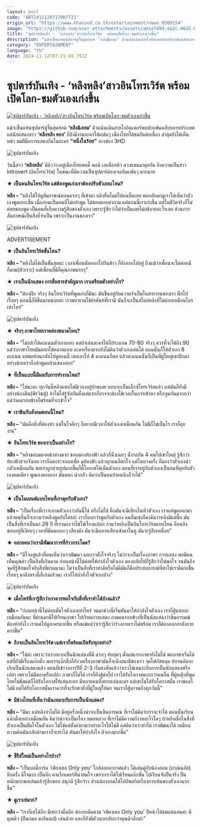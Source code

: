 ```yaml
---
layout: post
code: "ART24111207179H7T21"
origin_url: "https://www.khaosod.co.th/entertainment/news_9500154"
image: "https://github.com/user-attachments/assets/ae1af49d-aa2c-46d2-b255-b90d326f3e48"
title: "ซุปตาร์บันเทิง - ‘หลิงหลิง’สาวอินโทรเวิร์ต  พร้อมเปิดโลก-ชมตัวเองเก่งขึ้น"
description: "แม้จะขึ้นแท่นซุปตาร์คู่จิ้นสุดฮอต ‘หลิง&ออม’ คิวแน่นเดินสายโกอินเตอร์พบปะแฟนคลับหลายประเทศ แต่นักแสดงสาว ‘หลิงหลิง คอง’ ก็ยังมีงานละครให้แฟนๆ"
category: "ENTERTAINMENT"
language: "th"
date: 2024-11-12T07:21:49.792Z
---
```


# ซุปตาร์บันเทิง - ‘หลิงหลิง’สาวอินโทรเวิร์ต  พร้อมเปิดโลก-ชมตัวเองเก่งขึ้น

[![ซุปตาร์บันเทิง - ‘หลิงหลิง’สาวอินโทรเวิร์ต  พร้อมเปิดโลก-ชมตัวเองเก่งขึ้น](https://www.khaosod.co.th/wpapp/uploads/2024/11/pok-7.jpg "ซุปตาร์บันเทิง - ‘หลิงหลิง’สาวอินโทรเวิร์ต  พร้อมเปิดโลก-ชมตัวเองเก่งขึ้น")](https://www.khaosod.co.th/wpapp/uploads/2024/11/pok-7.jpg)

แม้จะขึ้นแท่นซุปตาร์คู่จิ้นสุดฮอต **‘หลิง&ออม’** คิวแน่นเดินสายโกอินเตอร์พบปะแฟนคลับหลายประเทศ แต่นักแสดงสาว **‘หลิงหลิง คอง’** ก็ยังมีงานละครให้แฟนๆ เมืองไทยได้ชมกันต่อเนื่อง ล่าสุดยังได้เห็นหน้า ชมฝีมือการแสดงกันในละคร **“หนึ่งในร้อย”** ทางช่อง 3HD

![ซุปตาร์บันเทิง](https://www.khaosod.co.th/wpapp/uploads/2024/11/3-13-696x392.jpg)

วันนี้สาว **‘หลิงหลิง’** มีคิวว่างอยู่เมืองไทยพอดี๊ พอดี เลยล็อกคิว ควงแขนมาคุยกัน ถึงความเป็นสาว Introvert (อินโทรเวิร์ต) ในขณะที่มีความเป็นซุปตาร์ต้องเจอกับแฟนๆ มากมาย

★ **เป็นคนอินโทรเวิร์ต แต่ต้องพูดเก่งเราต้องปรับตัวเยอะไหม?**

**หลิง –** “หลิงได้ไปดูสัมภาษณ์ตอนแรกๆ ที่เข้ามา หลิงยื่นไมค์ให้คนอื่นเลย พอกลับมาดูเราได้เห็นว่าตัวเองพูดเยอะขึ้น เมื่อก่อนเป็นคนที่ไม่กล้าพูด ไม่ชอบตอบคำถาม แต่ตอนนี้เราเก่งขึ้น แต่ในชีวิตจริงก็ไม่ค่อยชอบพูด เป็นคนที่เก็บความรู้สึกของตัวเอง เพราะรู้สึกว่าไม่จำเป็นเลยไม่อธิบายอะไรเลย ส่วนการสัมภาษณ์เป็นสิ่งที่จำเป็น เพราะเป็นงานของเรา”

![ซุปตาร์บันเทิง](https://www.khaosod.co.th/wpapp/uploads/2024/11/6-6-696x392.jpg)

ADVERTISEMENT

★ **เป็นอินโทรเวิร์ตขั้นไหน?**

**หลิง –** “หลิงไม่ได้เป็นขั้นสุดนะ เวลาเพื่อนนัดออกไปกินข้าว ก็ยังออกไปอยู่ ถึงแม้ว่าเพื่อนจะไม่ค่อยมีก็ตาม(หัวเราะ) แต่เพื่อนที่มีก็คุณภาพมากๆ”

★ **เราเป็นนักแสดง การสื่อสารสำคัญมาก เราเตรียมตัวอย่างไร?**

**หลิง –** “ต้องฝึก จริงๆ อินโทรเวิร์ตที่พูดเก่งก็มีนะ มันขึ้นอยู่กับความจำเป็นในสายงานของเรา ฝึกไปเรื่อยๆ ตอนนี้ก็ดีขึ้นมาหน่อยค่ะ เราพยายามใช้คำศัพท์ที่เรามี มันก็จะเป็นสไตล์หลิงที่ไม่ค่อยเหมือนใครเท่าไหร่”

![ซุปตาร์บันเทิง](https://www.khaosod.co.th/wpapp/uploads/2024/11/1-24-696x392.jpg)

★ **จริงๆ ภาษาไทยเราคล่องขนาดไหน?**

**หลิง –** “ไม่กล้าให้คะแนนตัวเองเยอะ แต่ถ้าเล่นละครได้ก็ประมาณ 70-80 จริงๆ ควรที่จะได้ถึง 90 แต่ว่าภาษาไทยมันแยกได้หลายแบบ ละครเรื่องแรกยังไม่คิดว่าตัวเองเล่นได้ ตอนนั้นก็ให้ตัวเอง 8 คะแนน แต่พอย้อนกลับไปดูตอนนี้ เธอเอาไป 4 คะแนนก็พอ แล้วคะแนนนั้นก็เป็นที่ผู้ใหญ่เขาฝึกมา อย่างน้อยเราก็กล้าพูดกล้าแสดงออก”

★ **ที่เป็นแบบนี้มีผลกับการทำงานไหม?**

**หลิง –** “ไม่นะคะ ทุกวันนี้หลิงแทบไม่มีเวลาอยู่บ้านเลย แทบจะเป็นเอ็กซ์โทรเวิร์ตแล้ว แต่มันก็ยังมี อย่างน้องมีน(พีรวิชญ์) ถ้าไม่ได้รู้จักกันตั้งแต่แรกก็อาจจะต้องใช้เวลาในการเข้าหา หรือจูนกันมากกว่า แต่ว่าคนรอบข้างก็พร้อมที่จะเข้าใจ”

★ **เราชินกับสังคมตอนนี้ไหม?**

**หลิง –** “มันคือสิ่งที่ต้องทำ แต่ในใจลึกๆ ก็อยากมีเวลาให้ตัวเองเหมือนกัน ไม่มีก็ไม่เป็นไร เราก็ลุยงาน”

★ **อินโทรเวิร์ต ของเราเป็นอย่างไร?**

**หลิง –** “หลิงชอบมองหน้าต่างมาก ชอบมองท้องฟ้า แล้วก็นั่งเฉยๆ นั่งรถกัน 4 คนไปเขาใหญ่ รู้สึกว่าท้องฟ้าสวยจังเลย เราก็ลดกระจกลงเพื่อ ดูท้องฟ้า แล้วทุกคนก็ตกใจ แต่ในบางครั้ง ก็มองว่าตัวเองน่ากลัวเหมือนกัน พอเราถูกถ่ายรูปมากขึ้นก็มีโอกาสได้เห็นตัวเอง ตอนที่เราอยู่กับตัวเองเป็นคนที่คุยกับตัวเองคนเดียว พูดเองตอบเอง มันตลก น่ากลัว คิดว่าเป็นคนบ้าคนนึงก็ว่าได้”

![ซุปตาร์บันเทิง](https://www.khaosod.co.th/wpapp/uploads/2024/11/2-15-696x392.jpg)

★ **เป็นโมเมนต์แบบไหนที่เราคุยกับตัวเอง?**

**หลิง –** “เป็นเรื่องที่เราจะถามตัวเองว่าอันนี้ใช่ หรือไม่ใช่ คือมันจะมีเสียงในหัวตัวเอง เราแค่พูดออกมา แล้วคนอื่นก็จะถามว่าหลิงพูดกับใครอ่ะ เราก็บอกว่าพูดกับตัวเอง คนอื่นเขาก็คงคิดว่าหลิงมีแม่ซื้อ มันเป็นสิ่งที่เราเป็นมา 29 ปี ที่เรามองว่าไม่ใช่เรื่องแปลก ถามว่าหลิงเป็นอินโทรเวิร์ตแบบไหน คือหลิงชอบอยู่ที่เงียบๆ เวลาที่มีคนเยอะๆ เสียงดัง มันจะมีหลายเสียงเข้ามาในหู มันจะรู้สึกเหนื่อย”

★ **หลายคนว่าเรามีพัฒนาการที่ก้าวกระโดด?**

**หลิง –** “ดีใจอยู่แล้วที่คนเห็นว่าเราพัฒนา และเราตั้งใจจริงๆ ไม่ว่าจะเป็นเรื่องภาษา การแสดง พอมีคนเห็นคุณค่า เป็นสิ่งที่เกินคาด ก่อนหน้านี้ไม่ค่อยให้กำลังใจตัวเอง มองกลับไปก็รู้สึกว่าไม่พอใจ จนมันถึงจุดที่รู้สึกพอใจกับสิ่งที่ผ่านมานะ ไม่ว่าเป็นสิ่งที่เราทำดีหรือไม่ดีมันก็คือประสบการณ์ที่ทำให้เราดีมากขึ้นเรื่อยๆ มาถึงตรงนี้ก็เก่งแล้วนะ เราก็ให้กำลังใจตัวเองบ้าง”

![ซุปตาร์บันเทิง](https://www.khaosod.co.th/wpapp/uploads/2024/11/5-9-696x392.jpg)

★ **เมื่อไหร่ที่เรารู้สึกว่าเราควรพอใจกับสิ่งที่เราทำได้บ้างแล้ว?**

**หลิง –** “ก่อนหน้านี้ไม่ค่อยมั่นใจตัวเองเท่าไหร่ จนมาช่วงนี้เริ่มหันมาให้กำลังใจตัวเอง เราก็สู้มาเยอะเหมือนกันนะ ที่ผ่านมามีไปเรียนภาษา ไปเรียนการแสดง ถามคนรอบข้างที่เป็นนักแสดงว่าซีนอารมณ์ต้องทำยังไง เราแค่ไปดูละครมากขึ้น หรือแม้แต่ว่าเรารู้สึกว่าร่างกายเราไม่พร้อม เราก็ต้องออกกำลังกายมากขึ้น”

★ **ถึงจะเป็นอินโทรเวิร์ต เแต่เราก็พร้อมเปิดรับทุกอย่าง?**

**หลิง –** “ใช่ค่ะ เพราะว่าเราอยากเป็นนักแสดงที่ดี แรกๆ ท้อสุดๆ ตั้งแต่แรกภาษายังไม่ได้ พอภาษาเริ่มได้ แต่ก็ยังมีเรื่องแอ๊กติ้ง พอเราแอ๊กติ้งก็กังวลเรื่องภาษามันก็จะดึงสมาธิของเรา จุดโฟกัสหลุด ท้อจนคิดจะเลิกเป็นนักแสดงแล้ว ตอนที่เข้าวงการปีที่ 2-3 เริ่มสงสัยแล้วว่าเราไม่เหมาะกับการเป็นนักแสดงหรือเปล่า เพราะไม่มีของหรือเปล่า ภาษาก็ไม่ได้ เราก็ยังสู้ต่อไป เราได้รับโอกาสมากกว่าคนอื่น ที่ผู้หญิงที่พูดไทยไม่ชัดแต่ก็ได้รับโอกาสให้เล่นละคร มีหลายคนที่อยากเล่นละคร แต่เขาไม่ได้รับโอกาสนั้น เราของก็ไม่มี แต่ได้รับโอกาสนั้นเราควรที่จะรักษาสิ่งที่ผู้ใหญ่ให้มา จนเราก็สู้มาจนถึงทุกวันนี้”

★ **มีช่วงไหนที่เห็นว่าฉันเหมาะกับการเป็นนักแสดง?**

**หลิง –** “มีนะ แต่หลิงจำไม่ได้ มีอยู่ครั้งหนึ่งน่าจะเป็นซีนอารมณ์ ที่เราไม่คิดว่าเราจะจำได้ ตอนนั้นเรียนแอ๊กติ้งเยอะเหมือนกัน คิดว่าน่าจะเป็นเรื่อง หมอหลวง ที่เราไม่มีความกังวลอะไรใดๆ ถ้าหลิงเชื่อในสิ่งที่ตัวเองเป็นมั่นใจในตัวเอง ไม่ใช่แค่ตั้งคำถามว่าทำอะไรได้ไม่ดี แต่คิดว่าเราทำได้ เราพัฒนาได้ เหมือนความคิดมันกลับด้านเราก็จะทำได้ หันมาให้กำลังใจ ตัวเองมากขึ้น”

![ซุปตาร์บันเทิง](https://www.khaosod.co.th/wpapp/uploads/2024/11/4-13-696x392.jpg)

★ **ซีรีส์ใหม่เป็นอย่างไรบ้าง?**

**หลิง –** “เป็นบอดี้การ์ด ‘เพียงเธอ Only you’ ใกล้ออกอากาศแล้ว ได้เล่นคู่กับน้องออม (กรณ์นภัส) อีกครั้ง ดีใจมาก เป็นอีก คาแร็กเตอร์ที่น่าสนใจ เพราะเราได้ไปเรียนแอ๊กชั่น ไปเรียนจับปืนจริง ปืนหนักมากพอเล่นแล้วรู้สึกชอบ สนุกดี รู้สึกว้าว ส่วนน้องออมได้ไปอัพสกิลเรื่องการเต้นของตัวเองมากขึ้น”

★ **ดูเราเท่มาก?**

**หลิง –** “เราก็เท่ได้อีก มีเท่กว่านั้นอีก ต้องรอติดตาม ‘เพียงเธอ Only you’ ปีหน้าได้ชมแน่นอนค่ะ มีคุณดิว (ปิ่นกมล มาลีนนท์) เล่นด้วย และก็ยังมีตัวละครลับกว่าคุณดิวอีกค่ะ”

